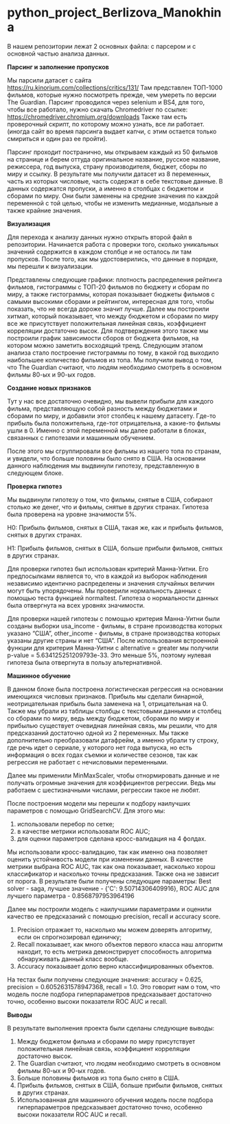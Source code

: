 # python_project_Berlizova_Manokhina
В нашем репозитории лежат 2 основных файла: с парсером и с основной частью анализа данных. 

**Парсинг и заполнение пропусков**

Мы парсили датасет с сайта https://ru.kinorium.com/collections/critics/131/ Там представлен ТОП-1000 фильмов, которые нужно посмотреть прежде, чем умереть по версии The Guardian. Парсинг проводился через selenium и BS4, для того, чтобы все работало, нужно скачать Chromedriver по ссылке: https://chromedriver.chromium.org/downloads Также там есть проверочный скрипт, по которому можно узнать, все ли работает. (иногда сайт во время парсинга выдает капчи, с этим остается только смириться и один раз ее пройти).

Парсинг проходит постранично, мы открываем каждый из 50 фильмов на странице и берем оттуда оригинальное название, русское название, режиссера, год выпуска, страну производителя, бюджет, сборы по миру и ссылку. В результате мы получили датасет из 8 переменных, часть из которых числовые, часть содержат в себе текстовые данные.
В данных содержатся пропуски, а именно в столбцах с бюджетом и сборами по миру. Они были заменены на средние значения по каждой переменной с той целью, чтобы не изменить медианные, модальные а также крайние значения.

**Визуализация**

Для перехода к анализу данных нужно открыть второй файл в репозитории. Начинается работа с проверки того, сколько уникальных значений содержится в каждом столбце и не осталось ли там пропусков. После того, как мы удостоверились, что данные в порядке, мы перешли к визуализации.

Представлены следующие графики: плотность распределения рейтинга фильмов, гистограммы с ТОП-20 фильмов по бюджету и сборам по миру, а также гистограммы, которая показывает бюджеты фильмов с самыми высокими сборами и рейтингом, интересная для того, чтобы показать, что не всегда дороже значит лучше. Далее мы построили хитмап, который показывает, что между бюджетом и сборами по миру все же присутствует положительная линейная связь, коэффициент корреляции достаточно высок. Для подтверждения этого также мы построили график зависимости сборов от бюджета фильмов, на котором можно заметить восходящий тренд. Следующим этапом анализа стало построение гистограммы по тому, в какой год выходило наибольшее количество фильмов из топа. Мы получили вывод о том, что The Guardian считают, что людям необходимо смотреть в основном фильмы 80-ых и 90-ых годов.

**Создание новых признаков**

Тут у нас все достаточно очевидно, мы вывели прибыли для каждого фильма, представляющую собой разность между бюджетами и сборами по миру, и добавили этот столбец к нашему датасету. Где-то прибыль была положительна, где-тот отрицательна, а какие-то фильмы ушли в 0. Именно с этой переменной мы далее работали в блоках, связанных с гипотезами и машинным обучением.

После этого мы сгруппировали все фильмы из нашего топа по странам, и увидели, что больше половины было снято в США. На основании данного наблюдения мы выдвинули гипотезу, представленную в следующем блоке.

**Проверка гипотез** 

Мы выдвинули гипотезу о том, что фильмы, снятые в США, собирают столько же денег, что и фильмы, снятые в других странах. Гипотеза была проверена на уровне значимости 5%.

Н0: Прибыль фильмов, снятых в США, такая же, как и прибыль фильмов, снятых в других странах.

H1: Прибыль фильмов, снятых в США, больше прибыли фильмов, снятых в других странах.

Для проверки гипотез был использован критерий Манна-Уитни. Его предпосылками является то, что в каждой из выборок наблюдения независимо идентично распределены и значения случайных величин могут быть упорядочены. Мы проверили нормальность данных с помощью теста функцией normaltest. Гипотеза о нормальности данных была отвергнута на всех уровнях значимости.

Для проверки нашей гипотезы с помощью критерия Манна-Уитни были созданы выборки usa_income - фильмы, в стране производства которых указано “США”, other_income - фильмы, в стране производства которых указаны другие страны и нет “США”. После использования встроенной функции для критерия Манна-Уитни с alternative = greater мы получили p-value = 5.634125251209793e-33. Это меньше 5%, поэтому нулевая гипотеза была отвергнута в пользу альтернативной.

**Машинное обучение**

В данном блоке была построена логистическая регрессия на основании имеющихся числовых признаков. Прибыль мы сделали бинарной, неотрицательная прибыль была заменена на 1, отрицательная на 0. Также мы убрали из таблицы столбцы с текстовыми данными и столбец со сборами по миру, ведь между бюджетом, сборами по миру и прибылью существует очевидная линейная связь, мы решили, что для предсказаний достаточно одной из 2 переменных. Мы также дополнительно преобразовали датафрейм, а именно убрали ту строку, где речь идет о сериале, у которого нет года выпуска, но есть информация о всех годах съемки и количестве сезонов, так как регрессия не работает с нечисловыми переменными.

Далее мы применили MinMaxScaler, чтобы отнормировать данные и не получать огромные значения для коэффициентов регрессии. Ведь мы работаем с шестизначными числами, регрессии такое не любят.

После построения модели мы перешли к подбору наилучших параметров с помощью GridSearchCV. Для этого мы:
1) использовали перебор по сетке;
2) в качестве метрики использовали ROC AUC;
3) для оценки параметров сделана кросс-валидация на 4 фолдах.

Мы использовали кросс-валидацию, так как именно она позволяет оценить устойчивость модели при изменении данных. В качестве метрики выбрана ROC AUC, так как она показывает, насколько хорош классификатор и насколько точны предсказания. Также она не зависит от порога. 
В результате были получены следующие параметры: Best solver - saga, лучшее значение - {'C': 9.50714306409916}, ROC AUC для лучшего параметра - 0.8568797953964196

Далее мы построили модель с наилучшими параметрами и оценили качество ее предсказаний с помощью precision, recall и accuracy score.
1) Precision отражает то, насколько мы можем доверять алгоритму, если он спрогнозировал единичку;
2) Recall показывает, как много объектов первого класса наш алгоритм находит, то есть метрика демонстрирует способность алгоритма обнаруживать данный класс вообще.
3) Accuracy показывает долю верно классифицированных объектов.

На тестах были получены следующие значения: accuracy =  0.625, precision =  0.6052631578947368, recall =  1.0. Это говорит нам о том, что модель после подбора гиперпараметров предсказывает достаточно точно, особенно высоки показатели ROC AUC и recall. 

**Выводы**

В результате выполнения проекта были сделаны следующие выводы:
1) Между бюджетом фильма и сборами по миру присутствует положительная линейная связь, коэффициент корреляции достаточно высок. 
2) The Guardian считают, что людям необходимо смотреть в основном фильмы 80-ых и 90-ых годов.
3) Больше половины фильмов из топа было снято в США.
4) Прибыль фильмов, снятых в США, больше прибыли фильмов, снятых в других странах.
5) Использованная для машинного обучения модель после подбора гиперпараметров предсказывает достаточно точно, особенно высоки показатели ROC AUC и recall.
